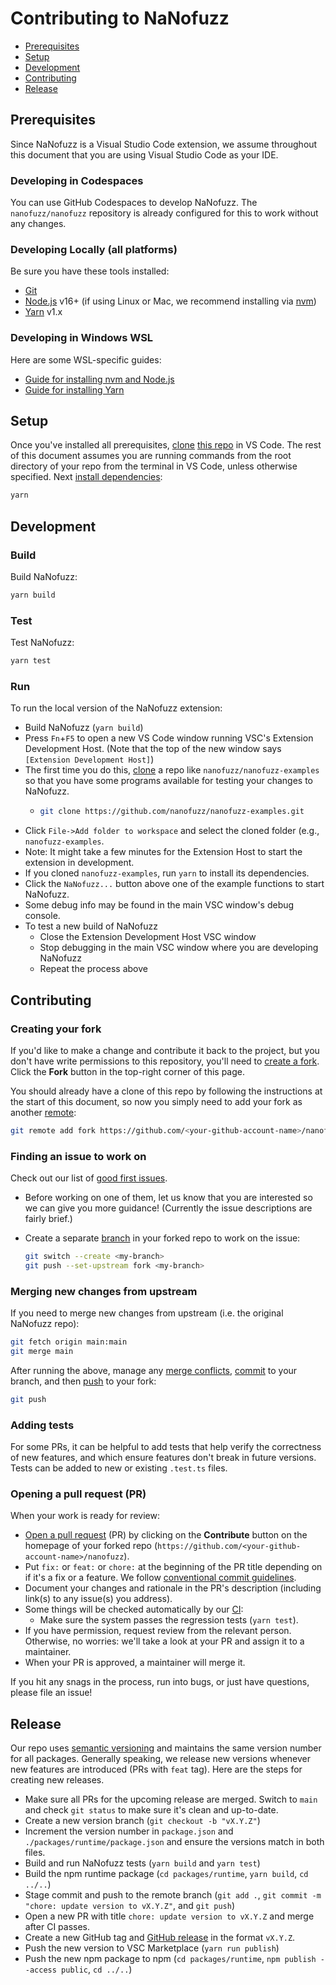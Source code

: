 # Contributing to NaNofuzz

<!-- toc -->

- [Prerequisites](#prerequisites)
- [Setup](#setup)
- [Development](#development)
- [Contributing](#contributing)
- [Release](#release)

<!-- tocstop -->

## Prerequisites

Since NaNofuzz is a Visual Studio Code extension, we assume throughout this document that you are using Visual Studio Code as your IDE.

### Developing in Codespaces

You can use GitHub Codespaces to develop NaNofuzz.
The `nanofuzz/nanofuzz` repository is already configured for this to work without any changes.

### Developing Locally (all platforms)

Be sure you have these tools installed:

- [Git][]
- [Node.js][] v16+ (if using Linux or Mac, we recommend installing via [nvm][])
- [Yarn][] v1.x

### Developing in Windows WSL

Here are some WSL-specific guides:

- [Guide for installing nvm and Node.js][]
- [Guide for installing Yarn][]

## Setup

Once you've installed all prerequisites, [clone][] [this repo][] in VS Code.
The rest of this document assumes you are running commands from the root directory of your repo from the terminal in VS Code, unless otherwise specified.
Next [install dependencies][]:

```sh
yarn
```

## Development

### Build

Build NaNofuzz:

```sh
yarn build
```

### Test

Test NaNofuzz:

```sh
yarn test
```

### Run

To run the local version of the NaNofuzz extension:

- Build NaNofuzz (`yarn build`)
- Press `Fn`+`F5` to open a new VS Code window running VSC's Extension Development Host. (Note that the top of the new window says `[Extension Development Host]`)
- The first time you do this, [clone]() a repo like `nanofuzz/nanofuzz-examples` so that you have some programs available for testing your changes to NaNofuzz.
  - ```sh
    git clone https://github.com/nanofuzz/nanofuzz-examples.git
    ```
- Click `File->Add folder to workspace` and select the cloned folder (e.g., `nanofuzz-examples`.
- Note: It might take a few minutes for the Extension Host to start the extension in development.
- If you cloned `nanofuzz-examples`, run `yarn` to install its dependencies.
- Click the `NaNofuzz...` button above one of the example functions to start NaNofuzz.
- Some debug info may be found in the main VSC window's debug console.
- To test a new build of NaNofuzz
  - Close the Extension Development Host VSC window
  - Stop debugging in the main VSC window where you are developing NaNofuzz
  - Repeat the process above

## Contributing

### Creating your fork

If you'd like to make a change and contribute it back to the project, but you
don't have write permissions to this repository, you'll need to [create a
fork][]. Click the **Fork** button in the top-right corner of this page.

You should already have a clone of this repo by following the instructions at
the start of this document, so now you simply need to add your fork as another
[remote][]:

```sh
git remote add fork https://github.com/<your-github-account-name>/nanofuzz.git
```

### Finding an issue to work on

Check out our list of [good first issues][].

- Before working on one of them, let us know that you are interested so we can
  give you more guidance! (Currently the issue descriptions are fairly brief.)

- Create a separate [branch][] in your forked repo to work on the issue:

  ```sh
  git switch --create <my-branch>
  git push --set-upstream fork <my-branch>
  ```

### Merging new changes from upstream

If you need to merge new changes from upstream (i.e. the original NaNofuzz repo):

```sh
git fetch origin main:main
git merge main
```

After running the above, manage any [merge conflicts][], [commit][] to your
branch, and then [push][] to your fork:

```sh
git push
```

### Adding tests

For some PRs, it can be helpful to add tests that help verify the correctness of new features, and which ensure features don't break in future versions. Tests can be added to new or existing `.test.ts` files.

### Opening a pull request (PR)

When your work is ready for review:

- [Open a pull request][] (PR) by clicking on the **Contribute** button on the
  homepage of your forked repo
  (`https://github.com/<your-github-account-name>/nanofuzz`).
- Put `fix:` or `feat:` or `chore:` at the beginning of the PR title depending on if it's a
  fix or a feature. We follow [conventional commit guidelines][].
- Document your changes and rationale in the PR's description (including link(s) to any issue(s) you address).
- Some things will be checked automatically by our [CI][]:
  - Make sure the system passes the regression tests (`yarn test`).
- If you have permission, request review from the relevant person. Otherwise, no
  worries: we'll take a look at your PR and assign it to a maintainer.
- When your PR is approved, a maintainer will merge it.

If you hit any snags in the process, run into bugs, or just have questions, please file an issue!

## Release

Our repo uses [semantic versioning][] and maintains the same version number for all packages. Generally speaking, we release new versions whenever new features are introduced (PRs with `feat` tag). Here are the steps for creating new releases.

- Make sure all PRs for the upcoming release are merged. Switch to `main` and check `git status` to make sure it's clean and up-to-date.
- Create a new version branch (`git checkout -b "vX.Y.Z"`)
- Increment the version number in `package.json` and `./packages/runtime/package.json` and ensure the versions match in both files.
- Build and run NaNofuzz tests (`yarn build` and `yarn test`)
- Build the npm runtime package (`cd packages/runtime`, `yarn build`, `cd ../..`)
- Stage commit and push to the remote branch (`git add .`, `git commit -m "chore: update version to vX.Y.Z"`, and `git push`)
- Open a new PR with title `chore: update version to vX.Y.Z` and merge after CI passes.
- Create a new GitHub tag and [GitHub release][] in the format `vX.Y.Z`.
- Push the new version to VSC Marketplace (`yarn run publish`)
- Push the new npm package to npm (`cd packages/runtime`, `npm publish --access public`, `cd ../..`)

[branch]: https://git-scm.com/book/en/v2/Git-Branching-Basic-Branching-and-Merging
[ci]: https://docs.github.com/en/actions
[clone]: https://docs.github.com/en/repositories/creating-and-managing-repositories/cloning-a-repository
[commit]: https://github.com/git-guides/git-commit
[conventional commit guidelines]: https://www.conventionalcommits.org/en/v1.0.0/
[create a fork]: https://docs.github.com/en/get-started/quickstart/fork-a-repo
[git]: https://git-scm.com/downloads
[good first issues]: https://github.com/nanofuzz/nanofuzz/issues?q=is%3Aopen+is%3Aissue+label%3A%22kind%3Agood+first+issue%22
[guide for installing nvm and node.js]: https://logfetch.com/install-node-npm-wsl2/
[guide for installing yarn]: https://dev.to/bonstine/installing-yarn-on-wsl-38p2
[homebrew]: https://brew.sh/
[install dependencies]: https://classic.yarnpkg.com/en/docs/installing-dependencies
[merge conflicts]: https://docs.github.com/en/pull-requests/collaborating-with-pull-requests/addressing-merge-conflicts/resolving-a-merge-conflict-using-the-command-line
[node.js]: https://nodejs.org/en/download/
[npm]: https://www.npmjs.com/
[nvm]: https://github.com/nvm-sh/nvm
[open a pull request]: https://docs.github.com/en/pull-requests/collaborating-with-pull-requests/proposing-changes-to-your-work-with-pull-requests/creating-a-pull-request
[prettier]: https://prettier.io/
[push]: https://github.com/git-guides/git-push
[remote]: https://git-scm.com/book/en/v2/Git-Basics-Working-with-Remotes
[this repo]: https://github.com/nanofuzz/nanofuzz
[yarn]: https://classic.yarnpkg.com/lang/en/docs/install/
[semantic versioning]: https://semver.org
[github release]: https://docs.github.com/en/repositories/releasing-projects-on-github/managing-releases-in-a-repository

